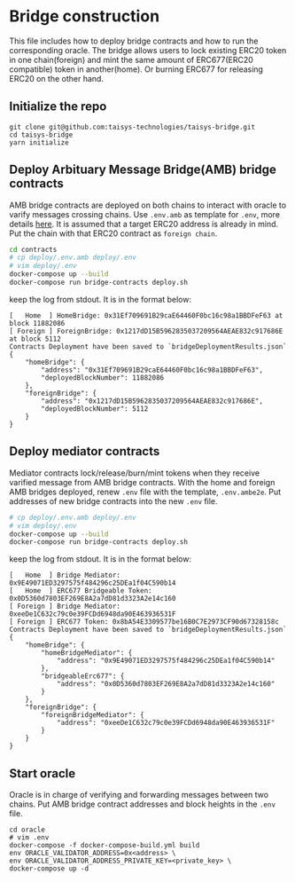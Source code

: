 # Bridge construction
This file includes how to deploy bridge contracts and how to run the corresponding oracle. The bridge allows users to lock existing ERC20 token in one chain(foreign) and mint the same amount of ERC677(ERC20 compatible) token in another(home). Or burning ERC677 for releasing ERC20 on the other hand.

## Initialize the repo
```
git clone git@github.com:taisys-technologies/taisys-bridge.git
cd taisys-bridge
yarn initialize
```

## Deploy Arbituary Message Bridge(AMB) bridge contracts

AMB bridge contracts are deployed on both chains to interact with oracle to varify messages crossing chains. Use `.env.amb` as template for `.env`, more details [here](). It is assumed that a target ERC20 address is already in mind. Put the chain with that ERC20 contract as `foreign chain`.
```bash
cd contracts
# cp deploy/.env.amb deploy/.env
# vim deploy/.env
docker-compose up --build
docker-compose run bridge-contracts deploy.sh
```
keep the log from stdout. It is in the format below:
```
[   Home  ] HomeBridge: 0x31Ef709691B29caE64460F0bc16c98a1BBDFeF63 at block 11882086
[ Foreign ] ForeignBridge: 0x1217dD15B5962835037209564AEAE832c917686E at block 5112
Contracts Deployment have been saved to `bridgeDeploymentResults.json`
{
    "homeBridge": {
        "address": "0x31Ef709691B29caE64460F0bc16c98a1BBDFeF63",
        "deployedBlockNumber": 11882086
    },
    "foreignBridge": {
        "address": "0x1217dD15B5962835037209564AEAE832c917686E",
        "deployedBlockNumber": 5112
    }
}
```

## Deploy mediator contracts
Mediator contracts lock/release/burn/mint tokens when they receive varified message from AMB bridge contracts. With the home and foreign AMB bridges deployed, renew `.env` file with the template, `.env.ambe2e`. Put addresses of new bridge contracts into the new `.env` file.
```bash
# cp deploy/.env.amb deploy/.env
# vim deploy/.env
docker-compose up --build
docker-compose run bridge-contracts deploy.sh
```

keep the log from stdout. It is in the format below:
```
[   Home  ] Bridge Mediator: 0x9E49071ED3297575f484296c25DEa1f04C590b14
[   Home  ] ERC677 Bridgeable Token: 0x0D5360d7803EF269E8A2a7dD81d3323A2e14c160
[ Foreign ] Bridge Mediator: 0xeeDe1C632c79c0e39FCDd6948da90E463936531F
[ Foreign ] ERC677 Token: 0x8bA54E3309577be16B0C7E2973CF90d67328158c
Contracts Deployment have been saved to `bridgeDeploymentResults.json`
{
    "homeBridge": {
        "homeBridgeMediator": {
            "address": "0x9E49071ED3297575f484296c25DEa1f04C590b14"
        },
        "bridgeableErc677": {
            "address": "0x0D5360d7803EF269E8A2a7dD81d3323A2e14c160"
        }
    },
    "foreignBridge": {
        "foreignBridgeMediator": {
            "address": "0xeeDe1C632c79c0e39FCDd6948da90E463936531F"
        }
    }
}

```

## Start oracle
Oracle is in charge of verifying and forwarding messages between two chains. Put AMB bridge contract addresses and block heights in the `.env` file.
```
cd oracle
# vim .env
docker-compose -f docker-compose-build.yml build
env ORACLE_VALIDATOR_ADDRESS=0x<address> \
env ORACLE_VALIDATOR_ADDRESS_PRIVATE_KEY=<private_key> \
docker-compose up -d

```
